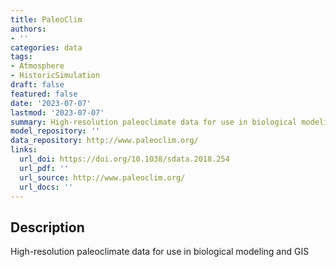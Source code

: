 ```yaml
---
title: PaleoClim
authors:
- ''
categories: data
tags:
- Atmosphere
- HistoricSimulation
draft: false
featured: false
date: '2023-07-07'
lastmod: '2023-07-07'
summary: High-resolution paleoclimate data for use in biological modeling and GIS
model_repository: ''
data_repository: http://www.paleoclim.org/
links:
  url_doi: https://doi.org/10.1038/sdata.2018.254
  url_pdf: ''
  url_source: http://www.paleoclim.org/
  url_docs: ''
---
```


## Description

High-resolution paleoclimate data for use in biological modeling and GIS

